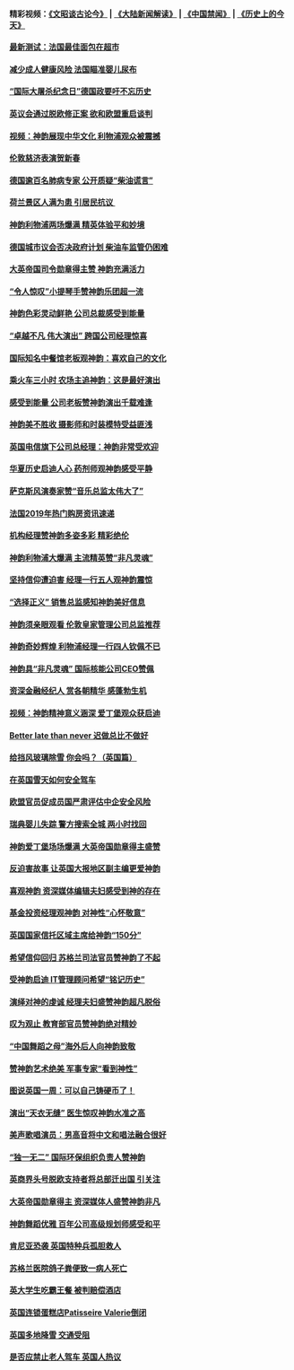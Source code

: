 #### 精彩视频：[《文昭谈古论今》](https://github.com/gfw-breaker/wenzhao) | [《大陆新闻解读》](https://github.com/gfw-breaker/ntdtv-comedy) | [《中国禁闻》](https://github.com/gfw-breaker/ntdtv-news) | [《历史上的今天》](https://github.com/gfw-breaker/today-in-history) 

#### [最新测试：法国最佳面包在超市](../pages/nsc974/n11012842.md?t=01301830) 

#### [减少成人健康风险 法国瞄准婴儿尿布](../pages/nsc974/n11012630.md?t=01301830) 

#### [“国际大屠杀纪念日”德国政要吁不忘历史](../pages/nsc974/n11012513.md?t=01301830) 

#### [英议会通过脱欧修正案 欲和欧盟重启谈判](../pages/nsc974/n11011622.md?t=01301830) 

#### [视频：神韵展现中华文化 利物浦观众被震撼](../pages/nsc974/n11011005.md?t=01301830) 

#### [伦敦慈济表演贺新春](../pages/nsc974/n11011139.md?t=01301830) 

#### [德国逾百名肺病专家 公开质疑“柴油谎言”](../pages/nsc974/n11010325.md?t=01301830) 

#### [荷兰景区人满为患 引居民抗议 ](../pages/nsc974/n11010747.md?t=01301830) 

#### [神韵利物浦两场爆满 精英体验平和妙境](../pages/nsc974/n11010417.md?t=01301830) 

#### [德国城市议会否决政府计划 柴油车监管仍困难](../pages/nsc974/n11010716.md?t=01301830) 

#### [大英帝国司令勋章得主赞 神韵充满活力](../pages/nsc974/n11009434.md?t=01301830) 

#### [“令人惊叹”小提琴手赞神韵乐团超一流](../pages/nsc974/n11009535.md?t=01301830) 

#### [神韵色彩灵动鲜艳 公司总裁感受到能量](../pages/nsc974/n11009391.md?t=01301830) 

#### [“卓越不凡 伟大演出” 跨国公司经理惊喜](../pages/nsc974/n11009359.md?t=01301830) 

#### [国际知名中餐馆老板观神韵：喜欢自己的文化](../pages/nsc974/n11009314.md?t=01301830) 

#### [乘火车三小时 农场主追神韵：这是最好演出](../pages/nsc974/n11009299.md?t=01301830) 

#### [感受到能量 公司老板赞神韵演出千载难逢](../pages/nsc974/n11009226.md?t=01301830) 

#### [神韵美不胜收 摄影师和时装模特受益匪浅](../pages/nsc974/n11009171.md?t=01301830) 

#### [英国电信旗下公司总经理：神韵非常受欢迎](../pages/nsc974/n11008992.md?t=01301830) 

#### [华夏历史启迪人心 药剂师观神韵感受平静](../pages/nsc974/n11007232.md?t=01301830) 

#### [萨克斯风演奏家赞“音乐总监太伟大了”](../pages/nsc974/n11007174.md?t=01301830) 

#### [法国2019年热门购房资讯速递](../pages/nsc974/n10947033.md?t=01301830) 

#### [机构经理赞神韵多姿多彩 精彩绝伦](../pages/nsc974/n11006484.md?t=01301830) 

#### [神韵利物浦大爆满 主流精英赞“非凡灵魂”](../pages/nsc974/n11006697.md?t=01301830) 

#### [坚持信仰遭迫害 经理一行五人观神韵震惊](../pages/nsc974/n11006523.md?t=01301830) 

#### [“选择正义” 销售总监感知神韵美好信息](../pages/nsc974/n11006437.md?t=01301830) 

#### [神韵须亲眼观看 伦敦皇家管理公司总监推荐](../pages/nsc974/n11006402.md?t=01301830) 

#### [神韵奇妙辉煌 利物浦经理一行四人钦佩不已](../pages/nsc974/n11006397.md?t=01301830) 

#### [神韵具“非凡灵魂” 国际核能公司CEO赞佩](../pages/nsc974/n11006353.md?t=01301830) 

#### [资深金融经纪人 赏各朝精华 感蓬勃生机](../pages/nsc974/n11006347.md?t=01301830) 

#### [视频：神韵精神意义涵深 爱丁堡观众获启迪](../pages/nsc974/n11004622.md?t=01301830) 

#### [Better late than never 迟做总比不做好](../pages/nsc974/n11004768.md?t=01301830) 

#### [给挡风玻璃除雪 你会吗？（英国篇）](../pages/nsc974/n11004765.md?t=01301830) 

#### [在英国雪天如何安全驾车](../pages/nsc974/n11004758.md?t=01301830) 

#### [欧盟官员促成员国严肃评估中企安全风险](../pages/nsc974/n11004719.md?t=01301830) 

#### [瑞典婴儿失踪 警方搜索全城 两小时找回](../pages/nsc974/n11004065.md?t=01301830) 

#### [神韵爱丁堡场场爆满 大英帝国勋章得主盛赞](../pages/nsc974/n11003114.md?t=01301830) 

#### [反迫害故事 让英国大报地区副主编更爱神韵](../pages/nsc974/n11003184.md?t=01301830) 

#### [喜观神韵 资深媒体编辑夫妇感受到神的存在](../pages/nsc974/n11003116.md?t=01301830) 

#### [基金投资经理观神韵 对神性“心怀敬意”](../pages/nsc974/n11003069.md?t=01301830) 

#### [英国国家信托区域主席给神韵“150分”](../pages/nsc974/n11003048.md?t=01301830) 

#### [希望信仰回归 苏格兰司法官员赞神韵了不起](../pages/nsc974/n11003060.md?t=01301830) 

#### [受神韵启迪 IT管理顾问希望“铭记历史”](../pages/nsc974/n11003055.md?t=01301830) 

#### [演绎对神的虔诚 经理夫妇盛赞神韵超凡脱俗](../pages/nsc974/n11003014.md?t=01301830) 

#### [叹为观止 教育部官员赞神韵绝对精妙](../pages/nsc974/n11003000.md?t=01301830) 

#### [“中国舞蹈之母”海外后人向神韵致敬](../pages/nsc974/n11002983.md?t=01301830) 

#### [赞神韵艺术绝美 军事专家“看到神性”](../pages/nsc974/n11002960.md?t=01301830) 

#### [图说英国一周：可以自己铸硬币了！](../pages/nsc974/n11002835.md?t=01301830) 

#### [演出“天衣无缝” 医生惊叹神韵水准之高](../pages/nsc974/n11002806.md?t=01301830) 

#### [美声歌唱演员：男高音将中文和唱法融合很好](../pages/nsc974/n11002784.md?t=01301830) 

#### [“独一无二” 国际环保组织负责人赞神韵](../pages/nsc974/n11002679.md?t=01301830) 

#### [英商界头号脱欧支持者将总部迁出国 引关注](../pages/nsc974/n11002435.md?t=01301830) 

#### [大英帝国勋章得主 资深媒体人盛赞神韵非凡](../pages/nsc974/n11002544.md?t=01301830) 

#### [神韵舞蹈优雅 百年公司高级规划师感受和平](../pages/nsc974/n11002532.md?t=01301830) 

#### [肯尼亚恐袭 英国特种兵孤胆救人](../pages/nsc974/n11002522.md?t=01301830) 

#### [苏格兰医院鸽子粪便致一病人死亡](../pages/nsc974/n11002503.md?t=01301830) 

#### [英大学生吃霸王餐 被判赔偿酒店](../pages/nsc974/n11002494.md?t=01301830) 

#### [英国连锁蛋糕店Patisseire Valerie倒闭](../pages/nsc974/n11002478.md?t=01301830) 

#### [英国多地降雪 交通受阻](../pages/nsc974/n11002473.md?t=01301830) 

#### [是否应禁止老人驾车 英国人热议](../pages/nsc974/n11002456.md?t=01301830) 

